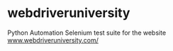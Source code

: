 # webdriveruniversity
Python Automation Selenium test suite for the website www.webdriveruniversity.com/
